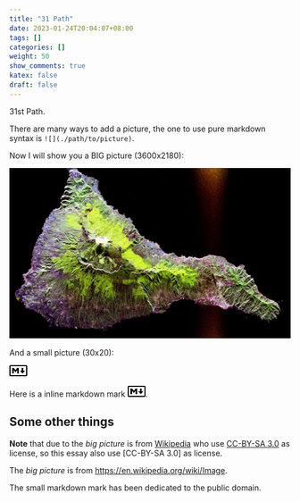 ```yaml
---
title: "31 Path"
date: 2023-01-24T20:04:07+08:00
tags: []
categories: []
weight: 50
show_comments: true
katex: false
draft: false
---
```


31st Path.

<!--more-->

There are many ways to add a picture, the one to use pure markdown syntax is `![](./path/to/picture)`.

Now I will show you a BIG picture (3600x2180):

![Big picture](./TEIDE.JPG)

And a small picture (30x20):

![Small markdown mark](./markdown-30x20.png)

Here is a inline markdown mark ![Small markdown mark](./markdown-30x20.png).

## Some other things

**Note** that due to the *big picture* is from [Wikipedia][wikipedia] who use [CC-BY-SA 3.0][cc-by-sa-3] as license, so this essay also use [CC-BY-SA 3.0] as license.

The *big picture* is from <https://en.wikipedia.org/wiki/Image>.

The small markdown mark has been dedicated to the public domain.

[wikipedia]: https://wikipedia.org/ "Wikipedia"
[cc-by-sa-3]: https://en.wikipedia.org/wiki/Wikipedia:Text_of_the_Creative_Commons_Attribution-ShareAlike_3.0_Unported_License "Creative Commons Attribution-ShareAlike License 3.0"

